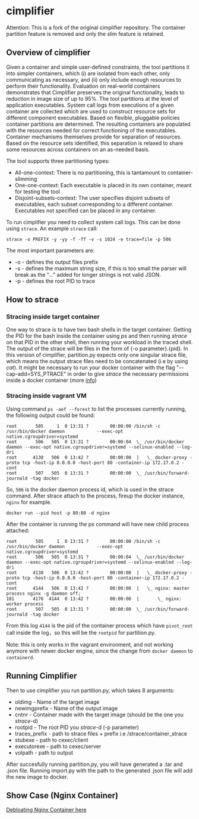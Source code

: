 # cimplifier
Attention: This is a fork of the original cimplifier repository. The container partition feature is removed and only the slim feature is retained.
## Overview of cimplifier
Given a container and simple user-defined
constraints, the tool partitions it into simpler containers, which
(i) are isolated from each other, only communicating as necessary,
and (ii) only include enough resources to perform their functionality. Evaluation on real-world containers demonstrates that
Cimplifier preserves the original functionality, leads to reduction
in image size of up to 95%. The tool partitions at the level of application executables. System call logs from executions of a given container are collected which are used to construct resource sets for different component
executables. Based on flexible, pluggable policies container partitions are determined. The resulting containers are populated with
the resources needed for correct functioning of the executables.
Container mechanisms themselves provide for separation of resources. Based on the resource sets identified, this separation is relaxed to share some resources across containers on an as-needed basis. 

The tool supports three partitioning types:
+ All-one-context: There is no partitioning, this is tantamount to container-slimming
+ One-one-context: Each executable is placed in its own container, meant for testing the tool
+ Disjoint-subsets-context: The user specifies disjoint subsets of executables, each subset corresponding to a different container. Executables not specified can be placed in any container.

To run cimplifier you need to collect system call logs. 
This can be done using `strace`. An example `strace` call:
```shell
strace -o PREFIX -y -yy -f -ff -v -s 1024 -e trace=file -p 506
```

The most important parameters are:
* -o - defines the output files prefix
* -s - defines the maximum string size, if this is too small the parser will break as the "..." added for longer strings is not valid JSON.
* -p - defines the root PID to trace

## How to strace
### Stracing inside target container
One way to strace is to have two bash shells in the target container. Getting the PID for the bash inside the container using _ps_ and then running _strace_ on that PID in the other shell, then running your workload in the traced shell. The output of the strace will be files in the form of {-o parameter}.{pid}. In this version of cimplifier, partition.py expects only one singular strace file, which means the output strace files need to be concatenated (i.e by using _cat_). It might be necessary to run your docker container with the flag "--cap-add=SYS_PTRACE" in order to give _strace_ the necessary permissions inside a docker container (more [info](https://jvns.ca/blog/2020/04/29/why-strace-doesnt-work-in-docker/))

### Stracing inside vagrant VM
Using command `ps -aef --forest` to list the processes currently running, the following output could be found:
```
root       505     1  0 13:31 ?        00:00:00 /bin/sh -c /usr/bin/docker daemon            --exec-opt native.cgroupdriver=systemd          
root       506   505  0 13:31 ?        00:00:04  \_ /usr/bin/docker daemon --exec-opt native.cgroupdriver=systemd --selinux-enabled --log-dri
root      4138   506  0 13:42 ?        00:00:00  |   \_ docker-proxy -proto tcp -host-ip 0.0.0.0 -host-port 80 -container-ip 172.17.0.2 -cont
root       507   505  0 13:31 ?        00:00:00  \_ /usr/bin/forward-journald -tag docker
```
So, `506` is the docker daemon process id, which is used in the strace command.
After strace attach to the process, fireup the docker instance, `nginx` for example.
```shell
docker run --pid host -p 80:80 -d nginx
```
After the container is running the ps command will have new child process attached:
```
root       505     1  0 13:31 ?        00:00:00 /bin/sh -c /usr/bin/docker daemon            --exec-opt native.cgroupdriver=systemd          
root       506   505  0 13:31 ?        00:00:04  \_ /usr/bin/docker daemon --exec-opt native.cgroupdriver=systemd --selinux-enabled --log-dri
root      4138   506  0 13:42 ?        00:00:00  |   \_ docker-proxy -proto tcp -host-ip 0.0.0.0 -host-port 80 -container-ip 172.17.0.2 -cont
root      4144   506  0 13:42 ?        00:00:00  |   \_ nginx: master process nginx -g daemon off;
101       4176  4144  0 13:42 ?        00:00:00  |       \_ nginx: worker process
root       507   505  0 13:31 ?        00:00:00  \_ /usr/bin/forward-journald -tag docker
```
From this log `4144` is the pid of the container process which have `pivot_root` call inside the log，so this will be the `rootpid` for partition.py.

Note: this is only works in the vagrant environment, and not working anymore with newer docker engine, since the change from `docker daemon` to `containerd`.

## Running Cimplifier

Then to use cimplifier you run partition.py, which takes 8 arguments:
* oldimg - Name of the target image
* newimgprefix - Name of the output image
* cntnr - Container made with the target image (should be the one you _strace_-d)
* rootpid - The root PID you _strace_-d (-p parameter)
* traces_prefix - path to strace files + prefix i.e /strace/container_strace
* stubexe - path to cexec/client
* executorexe - path to cexec/server
* volpath - path to output

After succesfully running partition.py, you will have generated a .tar and .json file. Running import.py with the path to the generated .json file will add the new image to docker.


## Show Case (Nginx Container)
[Debloating Nginx Container here](./env_vagrant/debloating_nginx.md)
